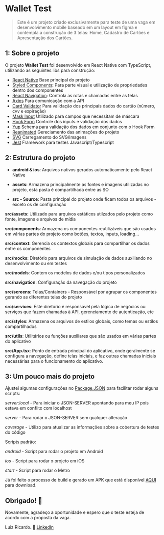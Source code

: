 # Wallet Test

>Este é um projeto criado exclusivamente para teste de uma vaga em desenvolvimento mobile baseado em um layout em figma e contempla a construção de 3 telas: Home, Cadastro de Cartões e Apresentação dos Cartões.

## 1: Sobre o projeto

O projeto **Wallet Test** foi desenvolvido em React Native com TypeScript, utilizando as seguintes libs para construção:

- [React Native](https://reactnative.dev) Base principal do projeto
- [Styled Components](https://styled-components.com/): Para parte visual e utilização de propriedades dentro dos componentes
- [React Navigation](https://reactnavigation.org/docs/getting-started): Controla as rotas e chamadas entre as telas
- [Axios](https://axios-http.com/ptbr/) Para comunicação com a API
- [Card Validator](https://www.npmjs.com/package/card-validator) Para validação dos principais dados do cartão (número, cvv e expiração)
- [Mask Input](https://www.npmjs.com/package/react-native-mask-input) Utilizado para campos que necessitam de máscara
- [Hook Form](https://react-hook-form.com/) Controle dos inputs e validação dos dados
- [Yup](https://github.com/jquense/yup) Schema para validação dos dados em conjunto com o Hook Form
- [Reanimated](https://docs.swmansion.com/react-native-reanimated/) Gereciamento das animações do projeto
- [SVG](https://www.npmjs.com/package/react-native-svg) Carregamento do SVG/Imagens
- [Jest](https://jestjs.io/) Framework para testes Javascript/Typescript

## 2: Estrutura do projeto

- **android & ios**: Arquivos nativos gerados automaticamente pelo React Native

- **assets**: Armazena principalmente as fontes e imagens utilizadas no projeto, esta pasta é compartilhada entre as SO

- **src - Source**: Pasta principal do projeto onde ficam todos os arquivos - exceto os de configuração

**src/assets**: Utilizado para arquivos estáticos utilzados pelo projeto como fonte, imagens e arquivos de mídia

**src/components**: Armazena os componentes reutilizáveis que são usados em várias partes do projeto como botões, textos, inputs, loading...

**src/context**: Gerencia os contextos globais para compartilhar os dados entre os componentes

**src/mocks**: Diretório para arquivos de simulação de dados auxiliando no desenvolvimento ou em testes

**src/models**: Contem os modelos de dados e/ou tipos personalizados

**src/navigation**: Configuração da navegação do projeto

**src/screens**: Telas/Containers - Responsável por agrupar os componentes gerando as diferentes telas do projeto

**src/services**: Este diretório é responsável pela lógica de negócios ou serviços que fazem chamadas à API, gerenciamento de autenticação, etc

**src/styles**: Armazena os arquivos de estilos globais, como temas ou estilos compartilhados

**src/utils**: Utilitários ou funções auxiliares que são usados em várias partes do aplicativo

**src/App.tsx**: Ponto de entrada principal do aplicativo, onde geralmente se configura a navegação, define telas iniciais, e faz outras chamadas iniciais necessárias para o funcionamento do aplicativo.

## 3: Um pouco mais do projeto

Ajustei algumas configurações no [Package.JSON](./package.json) para facilitar rodar alguns scripts:

*server:local* - Para iniciar o JSON-SERVER apontando para meu IP pois estava em conflito com localhost

*server* - Para rodar o JSON-SERVER sem qualquer alteração

*coverage* - Utilizo para atualizar as informações sobre a cobertura de testes do código

Scripts padrão:

*android* - Script para rodar o projeto em Android

*ios* - Script para rodar o projeto em iOS

*start* - Script para rodar o Metro

Já foi feito o processo de build e gerado um APK que está disponível [AQUI](./android/app/release/app-release.apk) para download.

## Obrigado! :tada:

Novamente, agradeço a oportunidade e espero que o teste esteja de acordo com a proposta da vaga.

Luiz Ricardo. :partying_face:
[LinkedIn](https://www.linkedin.com/in/luizricardofc)
